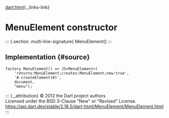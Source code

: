 [dart:html](../../dart-html/dart-html-library){._links-link}

MenuElement constructor
=======================

::: {.section .multi-line-signature}
MenuElement()
:::

Implementation {#source}
--------------

``` {.language-dart data-language="dart"}
factory MenuElement() => JS<MenuElement>(
    'returns:MenuElement;creates:MenuElement;new:true',
    '#.createElement(#)',
    document,
    "menu");
```

::: {._attribution}
© 2012 the Dart project authors\
Licensed under the BSD 3-Clause \"New\" or \"Revised\" License.\
<https://api.dart.dev/stable/2.18.5/dart-html/MenuElement/MenuElement.html>
:::
